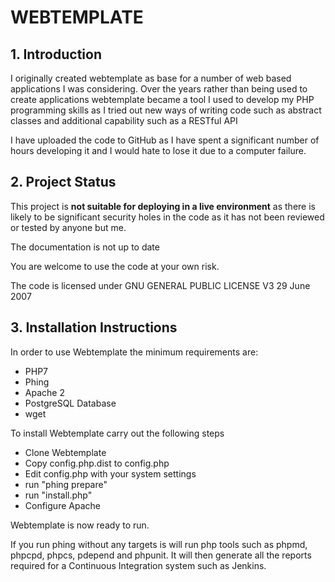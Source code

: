 # WEBTEMPLATE

## 1. Introduction

I originally created webtemplate as base for a number of web based applications I
was considering.  Over the years rather than being used to create applications
webtemplate became a tool I used to develop my PHP programming skills as I tried out
new ways of writing code such as abstract classes and additional capability such as
a RESTful API

I have uploaded the code to GitHub as I have spent a significant number of hours
developing it and I would hate to lose it due to a computer failure.

## 2. Project Status

This project is **not suitable for deploying in a live environment** as there is
likely to be significant security holes in the code as it has not been reviewed or
tested by anyone but me.

The documentation is not up to date

You are welcome to use the code at your own risk.

The code is licensed under GNU GENERAL PUBLIC LICENSE V3 29 June 2007

## 3. Installation Instructions

In order to use Webtemplate the minimum requirements are:

  * PHP7
  * Phing
  * Apache 2
  * PostgreSQL Database
  * wget

To install Webtemplate carry out the following steps

  * Clone Webtemplate
  * Copy config.php.dist to config.php
  * Edit config.php with your system settings
  * run "phing prepare"
  * run "install.php"
  * Configure Apache

Webtemplate is now ready to run.

If you run phing without any targets is will run php tools such as phpmd, phpcpd, phpcs,
pdepend and phpunit.  It will then generate all the reports required for a Continuous
Integration system such as Jenkins.




